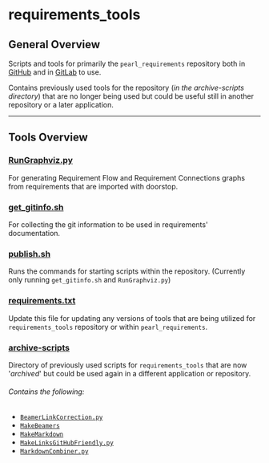 # requirements_tools
## General Overview
Scripts and tools for primarily the `pearl_requirements` repository both in [GitHub](https://github.com/uasal/pearl_requirements) and in [GitLab](https://gitlab.sc.ascendingnode.tech/pearl-systems/pearl_requirements) to use. 

Contains previously used tools for the repository (_in the archive-scripts directory_) that are no longer being used but could be useful still in another repository or a later application.

------------------------
## Tools Overview
### [RunGraphviz.py](RunGraphviz.py)
For generating Requirement Flow and Requirement Connections graphs from requirements that are imported with doorstop.

### [get_gitinfo.sh](get_gitinfo.sh)
For collecting the git information to be used in requirements' documentation.

### [publish.sh](publish.sh)
Runs the commands for starting scripts within the repository. (Currently only running `get_gitinfo.sh` and `RunGraphviz.py`)

### [requirements.txt](requirements.txt)
Update this file for updating any versions of tools that are being utilized for `requirements_tools` repository or within `pearl_requirements`.

### [archive-scripts](archive-scripts/)
Directory of previously used scripts for `requirements_tools` that are now '_archived_' but could be used again in a different application or repository. 

###### Contains the following:
- [`BeamerLinkCorrection.py`](archive-scripts/BeamerLinkCorrection.py)
- [`MakeBeamers`](archive-scripts/MakeBeamers)
- [`MakeMarkdown`](archive-scripts/MakeMarkdown)
- [`MakeLinksGitHubFriendly.py`](archive-scripts/MakeLinksGitHubFriendly.py)
- [`MarkdownCombiner.py`](archive-scripts/MarkdownCombiner.py)